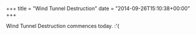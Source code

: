+++
title = "Wind Tunnel Destruction"
date = "2014-09-26T15:10:38+00:00"
+++

Wind Tunnel Destruction commences today. :'(
			